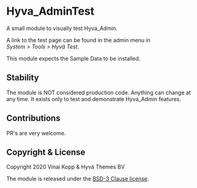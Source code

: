 # Hyva_AdminTest

A small module to visually test Hyva_Admin.

A link to the test page can be found in the admin menu in  
*System > Tools > Hyvä Test*.

This module expects the Sample Data to be installed.


## Stability

The module is NOT considered production code. Anything can change at any time. It exists only to test and demonstrate Hyva_Admin features.  

## Contributions

PR's are very welcome.

## Copyright & License

Copyright 2020 Vinai Kopp & Hyvä Themes BV

The module is released under the [BSD-3 Clause license](LICENSE.txt).
